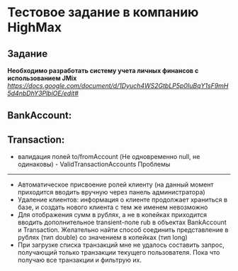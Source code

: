 
Тестовое задание в компанию HighMax
=====

Задание
-----

**Необходимо разработать систему учета личных финансов с использованием JMix**
*https://docs.google.com/document/d/1Dyuch4WS2GtbLP5p0IuBqY1sF9mH5d4nbDhY3PlbiOE/edit#*

BankAccount:
-----


Transaction:
-----
- валидация полей to/fromAccount (Не одновременно null, не одинаковы) - ValidTransactionAccounts
Проблемы
------
- Автоматическое присвоение ролей клиенту (на данный момент приходится вводить вручную через панель администратора)
- Удаление клиентов: информация о клиенте продолжает храниться в базе, и создать нового клиента с тем же именем невозможно
- Для отображения сумм в рублях, а не в копейках приходится вводить дополнительное transient-поле rub в объектах BankAccount и Transaction. Желательно найти способ соединить представление в рублях (тип double) со значением в копейках (тип long)
- При загрузке списка транзакций мне не удалось составить запрос, получающий только транзакции текущего пользователя. Пока что получаю все транзакции и фильтрую их. 
